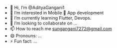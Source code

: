 - 👋 Hi, I’m @AdityaGangani1
- 👀 I’m interested in Mobile 📱 App development 
- 🌱 I’m currently learning Flutter, Devops.
- 💞️ I’m looking to collaborate on ...
- 📫 How to reach me  sungangani7272@gmail.com 
- 😄 Pronouns: ...
- ⚡ Fun fact: ...

<!---
AdityaGangani1/AdityaGangani1 is a ✨ special ✨ repository because its `README.md` (this file) appears on your GitHub profile.
You can click the Preview link to take a look at your changes.
--->
